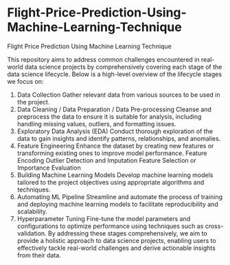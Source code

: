 # Flight-Price-Prediction-Using-Machine-Learning-Technique
Flight Price Prediction Using Machine Learning Technique


This repository aims to address common challenges encountered in real-world data science projects by comprehensively covering each stage of the data science lifecycle. Below is a high-level overview of the lifecycle stages we focus on:

1. Data Collection
Gather relevant data from various sources to be used in the project.
2. Data Cleaning / Data Preparation / Data Pre-processing
Cleanse and preprocess the data to ensure it is suitable for analysis, including handling missing values, outliers, and formatting issues.
3. Exploratory Data Analysis (EDA)
Conduct thorough exploration of the data to gain insights and identify patterns, relationships, and anomalies.
4. Feature Engineering
Enhance the dataset by creating new features or transforming existing ones to improve model performance.
Feature Encoding
Outlier Detection and Imputation
Feature Selection or Importance Evaluation
5. Building Machine Learning Models
Develop machine learning models tailored to the project objectives using appropriate algorithms and techniques.
6. Automating ML Pipeline
Streamline and automate the process of training and deploying machine learning models to facilitate reproducibility and scalability.
7. Hyperparameter Tuning
Fine-tune the model parameters and configurations to optimize performance using techniques such as cross-validation.
By addressing these stages comprehensively, we aim to provide a holistic approach to data science projects, enabling users to effectively tackle real-world challenges and derive actionable insights from their data.
